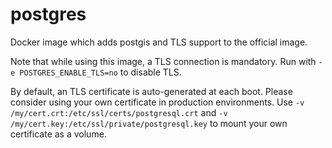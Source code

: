 # postgres

Docker image which adds postgis and TLS support to the official image.

Note that while using this image, a TLS connection is mandatory. Run with `-e POSTGRES_ENABLE_TLS=no` to disable TLS.

By default, an TLS certificate is auto-generated at each boot.  Please consider using your own certificate in production environments.
Use `-v /my/cert.crt:/etc/ssl/certs/postgresql.crt` and `-v /my/cert.key:/etc/ssl/private/postgresql.key` to mount your own certificate as a volume.
